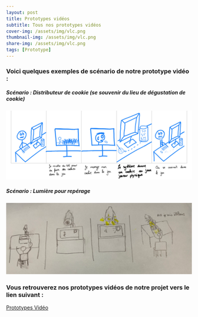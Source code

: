 ```yaml
---
layout: post
title: Prototypes vidéos
subtitle: Tous nos prototypes vidéos
cover-img: /assets/img/vlc.png
thumbnail-img: /assets/img/vlc.png
share-img: /assets/img/vlc.png
tags: [Prototype]
---
```



### Voici quelques exemples de scénario de notre prototype vidéo :


##### Scénario : Distributeur de cookie (se souvenir du lieu de dégustation de cookie)

![Scenario1](/assets/img/Scenario1.png)

##### Scénario : Lumière pour repérage

![Scenario2](/assets/img/scenario2.png)


### Vous retrouverez nos prototypes vidéos de notre projet vers le lien suivant :

[Prototypes Vidéo](https://drive.google.com/file/d/1ABXFHN48Ed3Ffb4_6Q4eMApKbOIBFmxJ/view?usp=share_link)
